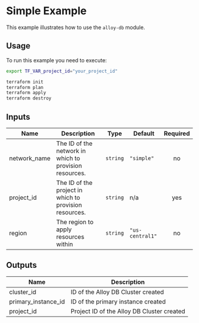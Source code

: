 # Simple Example

This example illustrates how to use the `alloy-db` module.

## Usage

To run this example you need to execute:

```bash
export TF_VAR_project_id="your_project_id"
```

```bash
terraform init
terraform plan
terraform apply
terraform destroy
```

<!-- BEGINNING OF PRE-COMMIT-TERRAFORM DOCS HOOK -->
## Inputs

| Name | Description | Type | Default | Required |
|------|-------------|------|---------|:--------:|
| network\_name | The ID of the network in which to provision resources. | `string` | `"simple"` | no |
| project\_id | The ID of the project in which to provision resources. | `string` | n/a | yes |
| region | The region to apply resources within | `string` | `"us-central1"` | no |

## Outputs

| Name | Description |
|------|-------------|
| cluster\_id | ID of the Alloy DB Cluster created |
| primary\_instance\_id | ID of the primary instance created |
| project\_id | Project ID of the Alloy DB Cluster created |

<!-- END OF PRE-COMMIT-TERRAFORM DOCS HOOK -->
